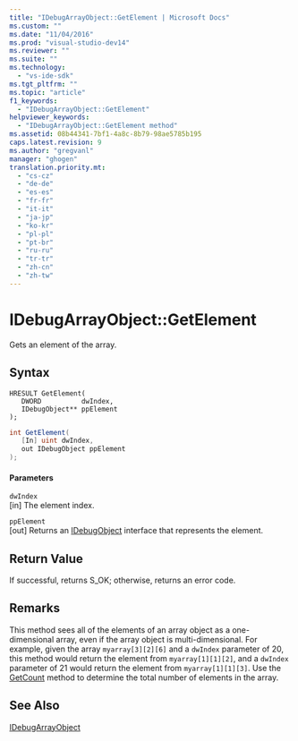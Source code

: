 ```yaml
---
title: "IDebugArrayObject::GetElement | Microsoft Docs"
ms.custom: ""
ms.date: "11/04/2016"
ms.prod: "visual-studio-dev14"
ms.reviewer: ""
ms.suite: ""
ms.technology: 
  - "vs-ide-sdk"
ms.tgt_pltfrm: ""
ms.topic: "article"
f1_keywords: 
  - "IDebugArrayObject::GetElement"
helpviewer_keywords: 
  - "IDebugArrayObject::GetElement method"
ms.assetid: 08b44341-7bf1-4a8c-8b79-98ae5785b195
caps.latest.revision: 9
ms.author: "gregvanl"
manager: "ghogen"
translation.priority.mt: 
  - "cs-cz"
  - "de-de"
  - "es-es"
  - "fr-fr"
  - "it-it"
  - "ja-jp"
  - "ko-kr"
  - "pl-pl"
  - "pt-br"
  - "ru-ru"
  - "tr-tr"
  - "zh-cn"
  - "zh-tw"
---
```

# IDebugArrayObject::GetElement
Gets an element of the array.  
  
## Syntax  
  
```cpp#  
HRESULT GetElement(   
   DWORD          dwIndex,  
   IDebugObject** ppElement  
);  
```  
  
```c#  
int GetElement(  
   [In] uint dwIndex,   
   out IDebugObject ppElement  
);  
```  
  
#### Parameters  
 `dwIndex`  
 [in] The element index.  
  
 `ppElement`  
 [out] Returns an [IDebugObject](../../../extensibility/debugger/reference/idebugobject.md) interface that represents the element.  
  
## Return Value  
 If successful, returns S_OK; otherwise, returns an error code.  
  
## Remarks  
 This method sees all of the elements of an array object as a one-dimensional array, even if the array object is multi-dimensional. For example, given the array `myarray[3][2][6]` and a `dwIndex` parameter of 20, this method would return the element from `myarray[1][1][2]`, and a `dwIndex` parameter of 21 would return the element from `myarray[1][1][3]`. Use the [GetCount](../../../extensibility/debugger/reference/idebugarrayobject-getcount.md) method to determine the total number of elements in the array.  
  
## See Also  
 [IDebugArrayObject](../../../extensibility/debugger/reference/idebugarrayobject.md)